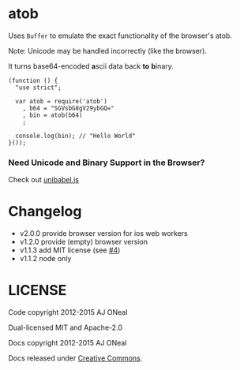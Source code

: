atob
===

Uses `Buffer` to emulate the exact functionality of the browser's atob.

Note: Unicode may be handled incorrectly (like the browser).

It turns base64-encoded <strong>a</strong>scii data back **to** <strong>b</strong>inary.

    (function () {
      "use strict";

      var atob = require('atob')
        , b64 = "SGVsbG8gV29ybGQ="
        , bin = atob(b64)
        ;

      console.log(bin); // "Hello World"
    }());

### Need Unicode and Binary Support in the Browser?

Check out [unibabel.js](https://github.com/coolaj86/unibabel-js)

Changelog
=======

  * v2.0.0 provide browser version for ios web workers
  * v1.2.0 provide (empty) browser version
  * v1.1.3 add MIT license (see [#4](https://github.com/node-browser-compat/atob/issues/4))
  * v1.1.2 node only

LICENSE
=======

Code copyright 2012-2015 AJ ONeal

Dual-licensed MIT and Apache-2.0

Docs copyright 2012-2015 AJ ONeal

Docs released under [Creative Commons](https://github.com/node-browser-compat/atob/blob/master/LICENSE.DOCS).
